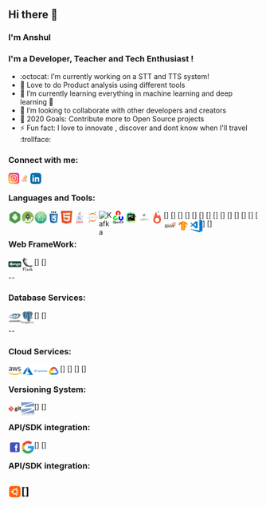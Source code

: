 ## Hi there 👋

### I'm Anshul

### I'm a Developer, Teacher and Tech Enthusiast !
- :octocat: I’m currently working on a STT and TTS system!
- 🔭 Love to do Product analysis using different tools 
- 🌱 I’m currently learning everything in machine learning and deep learning 🤣
- 👯 I’m looking to collaborate with other developers and creators
- 🥅 2020 Goals: Contribute more to Open Source projects
- ⚡ Fun fact: I love to innovate , discover and dont know when I'll travel :trollface:

### Connect with me:

[<img align="left" alt="anshul Instagram" width="22px" src="https://github.com/multinucliated/multinucliated/blob/master/images/24_insta.png" />](https://www.instagram.com/anshul.verma_/)
[<img align="left" alt="anshul StackOverlow " width="22px" src="https://github.com/multinucliated/multinucliated/blob/master/images/stackoverlow_24.png" />](https://stackoverflow.com/users/5830801/anshul-verma)
[<img align="left" alt="anshul LinkedIn" width="22px" src="https://github.com/multinucliated/multinucliated/blob/master/images/linkedin_24.png" />](https://www.linkedin.com/in/anshulhikejbp/)

<br>

### Languages and Tools:

[<img align="left" alt="Android" width="26px" src="https://github.com/multinucliated/multinucliated/blob/master/images/android.png" />]
[<img align="left" alt="android_studio" width="26px" src="https://github.com/multinucliated/multinucliated/blob/master/images/android_studio.png" />]
[<img align="left" alt="Atom" width="26px" src="https://github.com/multinucliated/multinucliated/blob/master/images/atom.jpg" />] 
[<img align="left" alt="CSS" width="26px" src="https://github.com/multinucliated/multinucliated/blob/master/images/css.png" />]
[<img align="left" alt="html5" width="26px" src="https://github.com/multinucliated/multinucliated/blob/master/images/html5.png" />]
[<img align="left" alt="java" width="26px" src="https://github.com/multinucliated/multinucliated/blob/master/images/java.png" />]
[<img align="left" alt="jupyter" width="26px" src="https://github.com/multinucliated/multinucliated/blob/master/images/jupyter.jpg" />]
[<img align="left" alt="Kafka" width="26px" src="https://github.com/multinucliated/multinucliated/blob/master/images/kafka" />]
[<img align="left" alt="opencv" width="26px" src="https://github.com/multinucliated/multinucliated/blob/master/images/opencv.png" />]
[<img align="left" alt="pycharm" width="26px" src="https://github.com/multinucliated/multinucliated/blob/master/images/pycharm.jpg" />]
[<img align="left" alt="python" width="26px" src="https://github.com/multinucliated/multinucliated/blob/master/images/python.png" />]
[<img align="left" alt="pytorch" width="26px" src="https://github.com/multinucliated/multinucliated/blob/master/images/pytorch.jpg" />]
[<img align="left" alt="spark" width="26px" src="https://github.com/multinucliated/multinucliated/blob/master/images/spark.jpg" />]
[<img align="left" alt="tensorflow" width="26px" src="https://github.com/multinucliated/multinucliated/blob/master/images/tensorflow.jpg" />]
[<img align="left" alt="visual_studio" width="26px" src="https://github.com/multinucliated/multinucliated/blob/master/images/visual_studio.png" />]


### Web FrameWork:

[<img align="left" alt="django" width="26px" src="https://github.com/multinucliated/multinucliated/blob/master/images/django.png" />]
[<img align="left" alt="Flask" width="26px" src="https://github.com/multinucliated/multinucliated/blob/master/images/flask.png" />]

--

### Database Services:

[<img align="left" alt="cassandra" width="26px" src="https://github.com/multinucliated/multinucliated/blob/master/images/cassandra.jpg" />]
[<img align="left" alt="postgres" width="26px" src="https://github.com/multinucliated/multinucliated/blob/master/images/postgres.jpg" />]

--

### Cloud Services:

[<img align="left" alt="AWS" width="26px" src="https://github.com/multinucliated/multinucliated/blob/master/images/aws.png" />]
[<img align="left" alt="Azure" width="26px" src="https://github.com/multinucliated/multinucliated/blob/master/images/azure.png" />]
[<img align="left" alt="digitalocean" width="26px" src="https://github.com/multinucliated/multinucliated/blob/master/images/digitalocean.png" />]
[<img align="left" alt="GCP" width="26px" src="https://github.com/multinucliated/multinucliated/blob/master/images/gcp.png" />]


### Versioning System:

[<img align="left" alt="GIT" width="26px" src="https://github.com/multinucliated/multinucliated/blob/master/images/git.png" />]
[<img align="left" alt="svn" width="26px" src="https://github.com/multinucliated/multinucliated/blob/master/images/svn.png" />]



### API/SDK integration:

[<img align="left" alt="facebook" width="26px" src="https://github.com/multinucliated/multinucliated/blob/master/images/facebook.png" />]
[<img align="left" alt="Google" width="26px" src="https://github.com/multinucliated/multinucliated/blob/master/images/google.png" />]


### API/SDK integration:

[<img align="left" alt="ubuntu" width="26px" src="https://github.com/multinucliated/multinucliated/blob/master/images/ubuntu.png" />]
---
